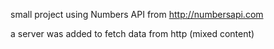 small project using Numbers API from http://numbersapi.com

a server was added to fetch data from http (mixed content)
